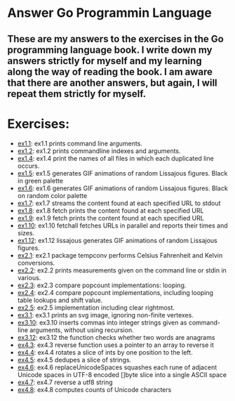 # Answer Go Programmin Language

## These are my answers to the exercises in the Go programming language book. I write down my answers strictly for myself and my learning along the way of reading the book. I am aware that there are another answers, but again, I will repeat them strictly for myself.

# Exercises:

- [ex1.1](ex1.1): ex1.1 prints command line arguments.
- [ex1.2](ex1.2): ex1.2 prints commandline indexes and arguments.
- [ex1.4](ex1.4): ex1.4 print the names of all files in which each duplicated line occurs.
- [ex1.5](ex1.5): ex1.5 generates GIF animations of random Lissajous figures. Black in green palette
- [ex1.6](ex1.6): ex1.6 generates GIF animations of random Lissajous figures. Black on random color palette
- [ex1.7](ex1.7): ex1.7 streams the content found at each specified URL to stdout
- [ex1.8](ex1.8): ex1.8 fetch prints the content found at each specified URL
- [ex1.9](ex1.9): ex1.9 fetch prints the content found at each specified URL
- [ex1.10](ex1.10): ex1.10 fetchall fetches URLs in parallel and reports their times and sizes.
- [ex1.12](ex1.12): ex1.12 lissajous generates GIF animations of random Lissajous figures.
- [ex2.1](ex2.1): ex2.1 package tempconv performs Celsius Fahrenheit and Kelvin conversions.
- [ex2.2](ex2.2): ex2.2 prints measurements given on the command line or stdin in various.
- [ex2.3](ex2.3): ex2.3 compare popcount implementations: looping.
- [ex2.4](ex2.4): ex2.4 compare popcount implementations, including looping table lookups and shift value.
- [ex2.5](ex2.5): ex2.5 implementation including clear rightmost.
- [ex3.1](ex3.1): ex3.1 prints an svg image, ignoring non-finite vertexes.
- [ex3.10](ex3.10): ex3.10 inserts commas into integer strings given as command-line arguments, without using recursion.
- [ex3.12](ex3.12): ex3.12 the function checks whether two words are anagrams
- [ex4.3](ex4.3): ex4.3 reverse function uses a pointer to an array to reverse it
- [ex4.4](ex4.4): ex4.4 rotates a slice of ints by one position to the left.
- [ex4.5](ex4.5): ex4.5 dedupes a slice of strings.
- [ex4.6](ex4.6): ex4.6 replaceUnicodeSpaces squashes each rune of adjacent Unicode spaces in UTF-8 encoded []byte slice into a single ASCII space
- [ex4.7](ex4.7): ex4.7 reverse a utf8 string
- [ex4.8](ex4.8): ex4.8 computes counts of Unicode characters
